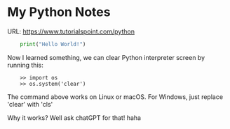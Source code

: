 # My Python Notes

URL: https://www.tutorialspoint.com/python

```python
    print("Hello World!")
```

Now I learned something, we can clear Python interpreter screen by running this:

```
    >> import os
    >> os.system('clear')
```

The command above works on Linux or macOS. For Windows, just replace 'clear' with 'cls'

Why it works? Well ask chatGPT for that! haha

